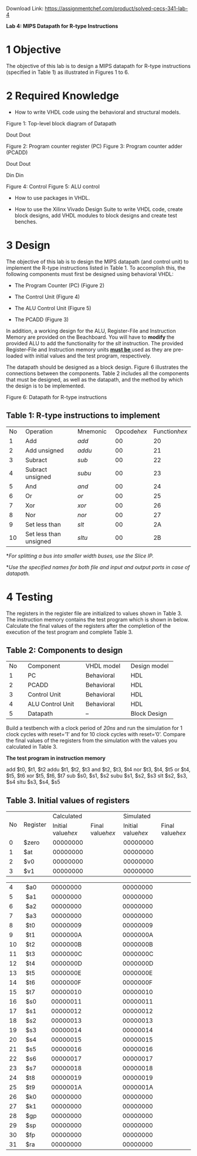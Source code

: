 Download Link: https://assignmentchef.com/product/solved-cecs-341-lab-4
<br>
<strong> </strong>

<strong> </strong>

<strong> </strong>

<strong>Lab 4: MIPS Datapath for R-type Instructions </strong>

<strong> </strong>







<h1>1     Objective</h1>

The objective of this lab is to design a MIPS datapath for R-type instructions (specified in Table 1) as illustrated in Figures 1 to 6.










<h1>2     Required Knowledge</h1>

<ul>

 <li>How to write VHDL code using the behavioral and structural models.</li>

</ul>




Figure 1: Top-level block diagram of Datapath













Dout Dout










Figure 2: Program counter register (PC)                  Figure 3: Program counter adder (PCADD)




Dout Dout

Din Din










Figure 4: Control                                                     Figure 5: ALU control




<ul>

 <li>How to use packages in VHDL.</li>

</ul>




<ul>

 <li>How to use the Xilinx Vivado Design Suite to write VHDL code, create block designs, add VHDL modules to block designs and create test benches.</li>

</ul>







<h1>3     Design</h1>

The objective of this lab is to design the MIPS datapath (and control unit) to implement the R-type instructions listed in Table 1. To accomplish this, the following components must first be designed using behavioral VHDL:




<ul>

 <li>The Program Counter (PC) (Figure 2)</li>

</ul>




<ul>

 <li>The Control Unit (Figure 4)</li>

</ul>




<ul>

 <li>The ALU Control Unit (Figure 5)</li>

</ul>




<ul>

 <li>The PCADD (Figure 3)</li>

</ul>




In addition, a working design for the ALU, Register-File and Instruction Memory are provided on the Beachboard. You will have to <strong>modify </strong>the provided ALU to add the functionality for the <em>slt </em>instruction. The provided Register-File and Instruction memory units <strong><u>must be </u></strong>used as they are pre-loaded with initial values and the test program, respectively.

The datapath should be designed as a block design. Figure 6 illustrates the connections between the components. Table 2 includes all the components that must be designed, as well as the datapath, and the method by which the design is to be implemented.




Figure 6: Datapath for R-type instructions

<h2>Table 1: R-type instructions to implement</h2>

<table width="498">

 <tbody>

  <tr>

   <td width="36">No</td>

   <td width="182">Operation</td>

   <td width="95">Mnemonic</td>

   <td width="90">Opcode<em>hex </em></td>

   <td width="96">Function<em>hex </em></td>

  </tr>

  <tr>

   <td width="36">1</td>

   <td width="182">Add</td>

   <td width="95"><em>add </em></td>

   <td width="90">00</td>

   <td width="96">20</td>

  </tr>

  <tr>

   <td width="36">2</td>

   <td width="182">Add unsigned</td>

   <td width="95"><em>addu </em></td>

   <td width="90">00</td>

   <td width="96">21</td>

  </tr>

  <tr>

   <td width="36">3</td>

   <td width="182">Subract</td>

   <td width="95"><em>sub </em></td>

   <td width="90">00</td>

   <td width="96">22</td>

  </tr>

  <tr>

   <td width="36">4</td>

   <td width="182">Subract unsigned</td>

   <td width="95"><em>subu </em></td>

   <td width="90">00</td>

   <td width="96">23</td>

  </tr>

  <tr>

   <td width="36">5</td>

   <td width="182">And</td>

   <td width="95"><em>and </em></td>

   <td width="90">00</td>

   <td width="96">24</td>

  </tr>

  <tr>

   <td width="36">6</td>

   <td width="182">Or</td>

   <td width="95"><em>or </em></td>

   <td width="90">00</td>

   <td width="96">25</td>

  </tr>

  <tr>

   <td width="36">7</td>

   <td width="182">Xor</td>

   <td width="95"><em>xor </em></td>

   <td width="90">00</td>

   <td width="96">26</td>

  </tr>

  <tr>

   <td width="36">8</td>

   <td width="182">Nor</td>

   <td width="95"><em>nor </em></td>

   <td width="90">00</td>

   <td width="96">27</td>

  </tr>

  <tr>

   <td width="36">9</td>

   <td width="182">Set less than</td>

   <td width="95"><em>slt </em></td>

   <td width="90">00</td>

   <td width="96">2A</td>

  </tr>

  <tr>

   <td width="36">10</td>

   <td width="182">Set less than unsigned</td>

   <td width="95"><em>sltu </em></td>

   <td width="90">00</td>

   <td width="96">2B</td>

  </tr>

 </tbody>

</table>

<sub> </sub>

*<em>For splitting a bus into smaller width buses, use the Slice IP. </em>

*<em>Use the specified names for both file and input and output ports in case of datapath. </em><em> </em>

<h1>4     Testing</h1>

The registers in the register file are initialized to values shown in Table 3. The instruction memory contains the test program which is shown in below. Calculate the final values of the registers after the completion of the execution of the test program and complete Table 3.

<h2>Table 2: Components to design</h2>

<table width="393">

 <tbody>

  <tr>

   <td width="35">No</td>

   <td width="142">Component</td>

   <td width="107">VHDL model</td>

   <td width="108">Design model</td>

  </tr>

  <tr>

   <td width="35">1</td>

   <td width="142">PC</td>

   <td width="107">Behavioral</td>

   <td width="108">HDL</td>

  </tr>

  <tr>

   <td width="35">2</td>

   <td width="142">PCADD</td>

   <td width="107">Behavioral</td>

   <td width="108">HDL</td>

  </tr>

  <tr>

   <td width="35">3</td>

   <td width="142">Control Unit</td>

   <td width="107">Behavioral</td>

   <td width="108">HDL</td>

  </tr>

  <tr>

   <td width="35">4</td>

   <td width="142">ALU Control Unit</td>

   <td width="107">Behavioral</td>

   <td width="108">HDL</td>

  </tr>

  <tr>

   <td width="35">5</td>

   <td width="142">Datapath</td>

   <td width="107">–</td>

   <td width="108">Block Design</td>

  </tr>

 </tbody>

</table>







Build a testbench with a clock period of <em>20ns </em>and run the simulation for 1 clock cycles with reset=’1’ and for 10 clock cycles with reset=’0’. Compare the final values of the registers from the simulation with the values you calculated in Table 3.




<strong>The test program in instruction memory </strong>

<strong> </strong>

<strong> </strong>

add $t0, $t1, $t2 addu $t1, $t2, $t3 and $t2, $t3, $t4 nor $t3, $t4, $t5 or $t4, $t5, $t6 xor $t5, $t6, $t7 sub $s0, $s1, $s2 subu $s1, $s2, $s3 slt $s2, $s3, $s4 sltu $s3, $s4, $s5




<h2>Table 3. Initial values of registers</h2>

<table width="560">

 <tbody>

  <tr>

   <td rowspan="2" width="36">No</td>

   <td rowspan="2" width="73">Register</td>

   <td colspan="2" width="226">Calculated</td>

   <td colspan="2" width="226">Simulated</td>

  </tr>

  <tr>

   <td width="116">Initial value<em>hex </em></td>

   <td width="110">Final value<em>hex </em></td>

   <td width="116">Initial value<em>hex </em></td>

   <td width="110">Final value<em>hex </em></td>

  </tr>

  <tr>

   <td width="36">0</td>

   <td width="73">$zero</td>

   <td width="116">00000000</td>

   <td width="110"></td>

   <td width="116">00000000</td>

   <td width="110"></td>

  </tr>

  <tr>

   <td width="36">1</td>

   <td width="73">$at</td>

   <td width="116">00000000</td>

   <td width="110"></td>

   <td width="116">00000000</td>

   <td width="110"></td>

  </tr>

  <tr>

   <td width="36">2</td>

   <td width="73">$v0</td>

   <td width="116">00000000</td>

   <td width="110"></td>

   <td width="116">00000000</td>

   <td width="110"></td>

  </tr>

  <tr>

   <td width="36">3</td>

   <td width="73">$v1</td>

   <td width="116">00000000</td>

   <td width="110"></td>

   <td width="116">00000000</td>

   <td width="110"></td>

  </tr>

 </tbody>

</table>




<table width="560">

 <tbody>

  <tr>

   <td width="36">4</td>

   <td width="73">$a0</td>

   <td width="116">00000000</td>

   <td width="110"></td>

   <td width="116">00000000</td>

   <td width="110"></td>

  </tr>

  <tr>

   <td width="36">5</td>

   <td width="73">$a1</td>

   <td width="116">00000000</td>

   <td width="110"></td>

   <td width="116">00000000</td>

   <td width="110"></td>

  </tr>

  <tr>

   <td width="36">6</td>

   <td width="73">$a2</td>

   <td width="116">00000000</td>

   <td width="110"></td>

   <td width="116">00000000</td>

   <td width="110"></td>

  </tr>

  <tr>

   <td width="36">7</td>

   <td width="73">$a3</td>

   <td width="116">00000000</td>

   <td width="110"></td>

   <td width="116">00000000</td>

   <td width="110"></td>

  </tr>

  <tr>

   <td width="36">8</td>

   <td width="73">$t0</td>

   <td width="116">00000009</td>

   <td width="110"></td>

   <td width="116">00000009</td>

   <td width="110"></td>

  </tr>

  <tr>

   <td width="36">9</td>

   <td width="73">$t1</td>

   <td width="116">0000000A</td>

   <td width="110"></td>

   <td width="116">0000000A</td>

   <td width="110"></td>

  </tr>

  <tr>

   <td width="36">10</td>

   <td width="73">$t2</td>

   <td width="116">0000000B</td>

   <td width="110"></td>

   <td width="116">0000000B</td>

   <td width="110"></td>

  </tr>

  <tr>

   <td width="36">11</td>

   <td width="73">$t3</td>

   <td width="116">0000000C</td>

   <td width="110"></td>

   <td width="116">0000000C</td>

   <td width="110"></td>

  </tr>

  <tr>

   <td width="36">12</td>

   <td width="73">$t4</td>

   <td width="116">0000000D</td>

   <td width="110"></td>

   <td width="116">0000000D</td>

   <td width="110"></td>

  </tr>

  <tr>

   <td width="36">13</td>

   <td width="73">$t5</td>

   <td width="116">0000000E</td>

   <td width="110"></td>

   <td width="116">0000000E</td>

   <td width="110"></td>

  </tr>

  <tr>

   <td width="36">14</td>

   <td width="73">$t6</td>

   <td width="116">0000000F</td>

   <td width="110"></td>

   <td width="116">0000000F</td>

   <td width="110"></td>

  </tr>

  <tr>

   <td width="36">15</td>

   <td width="73">$t7</td>

   <td width="116">00000010</td>

   <td width="110"></td>

   <td width="116">00000010</td>

   <td width="110"></td>

  </tr>

  <tr>

   <td width="36">16</td>

   <td width="73">$s0</td>

   <td width="116">00000011</td>

   <td width="110"></td>

   <td width="116">00000011</td>

   <td width="110"></td>

  </tr>

  <tr>

   <td width="36">17</td>

   <td width="73">$s1</td>

   <td width="116">00000012</td>

   <td width="110"></td>

   <td width="116">00000012</td>

   <td width="110"></td>

  </tr>

  <tr>

   <td width="36">18</td>

   <td width="73">$s2</td>

   <td width="116">00000013</td>

   <td width="110"></td>

   <td width="116">00000013</td>

   <td width="110"></td>

  </tr>

  <tr>

   <td width="36">19</td>

   <td width="73">$s3</td>

   <td width="116">00000014</td>

   <td width="110"></td>

   <td width="116">00000014</td>

   <td width="110"></td>

  </tr>

  <tr>

   <td width="36">20</td>

   <td width="73">$s4</td>

   <td width="116">00000015</td>

   <td width="110">  </td>

   <td width="116">00000015 </td>

   <td width="110"></td>

  </tr>

  <tr>

   <td width="36">21</td>

   <td width="73">$s5</td>

   <td width="116">00000016</td>

   <td width="110"></td>

   <td width="116">00000016</td>

   <td width="110"></td>

  </tr>

  <tr>

   <td width="36">22</td>

   <td width="73">$s6</td>

   <td width="116">00000017</td>

   <td width="110"></td>

   <td width="116">00000017</td>

   <td width="110"></td>

  </tr>

  <tr>

   <td width="36">23</td>

   <td width="73">$s7</td>

   <td width="116">00000018</td>

   <td width="110"></td>

   <td width="116">00000018</td>

   <td width="110"></td>

  </tr>

  <tr>

   <td width="36">24</td>

   <td width="73">$t8</td>

   <td width="116">00000019</td>

   <td width="110"></td>

   <td width="116">00000019</td>

   <td width="110"></td>

  </tr>

  <tr>

   <td width="36">25</td>

   <td width="73">$t9</td>

   <td width="116">0000001A</td>

   <td width="110"></td>

   <td width="116">0000001A</td>

   <td width="110"></td>

  </tr>

  <tr>

   <td width="36">26</td>

   <td width="73">$k0</td>

   <td width="116">00000000</td>

   <td width="110"></td>

   <td width="116">00000000</td>

   <td width="110"></td>

  </tr>

  <tr>

   <td width="36">27</td>

   <td width="73">$k1</td>

   <td width="116">00000000</td>

   <td width="110"></td>

   <td width="116">00000000</td>

   <td width="110"></td>

  </tr>

  <tr>

   <td width="36">28</td>

   <td width="73">$gp</td>

   <td width="116">00000000</td>

   <td width="110"></td>

   <td width="116">00000000</td>

   <td width="110"></td>

  </tr>

  <tr>

   <td width="36">29</td>

   <td width="73">$sp</td>

   <td width="116">00000000</td>

   <td width="110"></td>

   <td width="116">00000000</td>

   <td width="110"></td>

  </tr>

  <tr>

   <td width="36">30</td>

   <td width="73">$fp</td>

   <td width="116">00000000</td>

   <td width="110"></td>

   <td width="116">00000000</td>

   <td width="110"></td>

  </tr>

  <tr>

   <td width="36">31</td>

   <td width="73">$ra</td>

   <td width="116">00000000</td>

   <td width="110"></td>

   <td width="116">00000000</td>

   <td width="110"></td>

  </tr>

 </tbody>

</table>

<strong> </strong>

<strong> </strong>

<strong> </strong>


